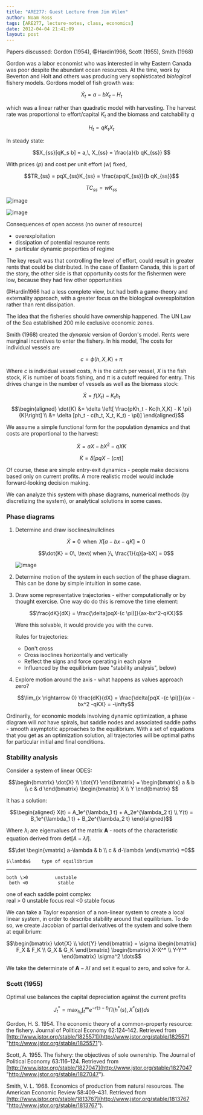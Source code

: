 ```yaml
---
title: "ARE277: Guest Lecture from Jim Wilen"
author: Noam Ross
tags: [ARE277, lecture-notes, class, economics]
date: 2012-04-04 21:41:09
layout: post
--- 
```



Papers discussed: Gordon (1954), @Hardin1966, Scott (1955), Smith (1968)

Gordon was a labor economist who was interested in why Eastern Canada
was poor despite the abundant ocean resources. At the time, work by
Beverton and Holt and others was producing very sophisticated
*biological* fishery models. Gordons model of fish growth was:

$$\dot{X}_t = a-bX_t - H_t$$

which was a linear rather than quadratic model with harvesting. The
harvest rate was proportional to effort/capital $K_t$ and the biomass
and catchability $q$

$$H_t = qK_tX_t$$

In steady state:

$$X_{ss}[qK_s b] = a,\, X_{ss} = \frac{a}{b qK_{ss}} $$

With prices ($p$) and cost per unit effort ($w$) fixed,

$$TR_{ss} = pqX_{ss}K_{ss} = \frac{apqK_{ss}}{b qK_{ss}}$$

$$TC_{ss} = wK_{ss}$$

![image](http://dl.dropbox.com/u/3356641/blogstuff/fisheq.png)

![image](http://dl.dropbox.com/u/3356641/blogstuff/openrent.png)

Consequences of open access (no owner of resource)

-   overexploitation
-   dissipation of potential resource rents
-   particular dynamic properties of regime

The key result was that controlling the level of effort, could result in
greater rents that could be distributed. In the case of Eastern Canada,
this is part of the story, the other side is that opportunity costs for
the fishermen were low, because they had few other opportunities

@Hardin1966 had a less complete view, but had both a game-theory and
externality approach, with a greater focus on the biological
overexploitation rather than rent dissipation.

The idea that the fisheries should have ownership happened. The UN Law
of the Sea established 200 mile exclusive economic zones.

Smith (1968) created the *dynamic* version of Gordon's model. Rents were
marginal incentives to enter the fishery. In his model, The costs for
individual vessels are

$$c = \phi(h,X,K) + \pi$$

Where $c$ is individual vessel costs, $h$ is the catch per vessel, $X$
is the fish stock, $K$ is number of boats fishing, and $\pi$ is a cutoff
required for entry. This drives change in the number of vessels as well
as the biomass stock:

$$\dot{X} = f(X_t) - K_t h_t$$

$$\begin{aligned} \dot{K} &= \delta \left[ \frac{pKh_t - Kc(h,X,K) - K \pi}{K}\right] \\ &= \delta [ph_t - c(h_t, X_t, K_t) - \pi)] \end{aligned}$$

We assume a simple functional form for the population dynamics and that
costs are proportional to the harvest:

$$\dot{X} = aX- bX^2 - qXK$$

$$\dot{K} = \delta [pqX - (c   \pi)]$$

Of course, these are simple entry-exit dynamics - people make decisions
based only on current profits. A more realistic model would include
forward-looking decision making.

We can analyze this system with phase diagrams, numerical methods (by
discretizing the system), or analytical solutions in some cases.

### Phase diagrams

1.  Determine and draw isoclines/nullclines

    $$\dot{X} = 0\, \text{ when }\, X[a-bx-qK] = 0$$

    $$\dot{K} = 0\, \text{ when }\, \frac{1}{q}[a-bX] = 0$$

    ![image](http://dl.dropbox.com/u/3356641/blogstuff/smithphasediagram.png)

2.  Determine motion of the system in each section of the phase diagram.
    This can be done by simple intuition in some case.

3.  Draw some representative trajectories - either computationally or by
    thought exercise. One way do do this is remove the time element:

    $$\frac{dK}{dX} = \frac{\delta[pqX-(c \pi)]}{ax-bx^2-qKX}$$

    Were this solvable, it would provide you with the curve.

    Rules for trajectories:

    -   Don't cross
    -   Cross isoclines horizontally and vertically
    -   Reflect the signs and force operating in each plane
    -   Influenced by the equilibrium (see "stability analysis", below)

4.  Explore motion around the axis - what happens as values approach
    zero?

    $$\lim_{x \rightarrow 0} \frac{dK}{dX} = \frac{\delta[pqX -(c \pi)]}{ax - bx^2 -qKX} = -\infty$$

Ordinarily, for economic models involving dynamic optimization, a phase
diagram will *not* have spirals, but saddle nodes and associated saddle
paths - smooth asymptotic approaches to the equilibrium. With a set of
equations that you get as an optimization solution, all trajectories
will be optimal paths for particular initial and final conditions.

### Stability analysis

Consider a system of linear ODES:

$$\begin{bmatrix}  \dot{X} \\ \dot{Y} \end{bmatrix} = \begin{bmatrix} a & b \\ c & d \end{bmatrix} \begin{bmatrix} X \\ Y \end{bmatrix} $$

It has a solution:

$$\begin{aligned} 
   X(t) = A_1e^{\lambda_1 t} +  A_2e^{\lambda_2 t} \\
   Y(t) = B_1e^{\lambda_1 t} +  B_2e^{\lambda_2 t}
  \end{aligned}$$

Where $\lambda_i$ are eigenvalues of the matrix $\boldsymbol{A}$ - roots
of the characteristic equation derived from det$[A-\lambda I]$.

$$\det \begin{vmatrix} a-\lambda & b \\ c & d-\lambda \end{vmatrix} =0$$

    $\lambda$    type of equilibrium
  ------------- ---------------------
    both \>0          unstable
     both <0           stable
   one of each      saddle point
     complex    
    real \> 0      unstable focus
     real <0        stable focus

We can take a Taylor expansion of a non-linear system to create a local
linear system, in order to describe stability around that equilibrium.
To do so, we create Jacobian of partial derivatives of the system and
solve them at equilibrium:

$$\begin{bmatrix}  \dot{X} \\ \dot{Y} \end{bmatrix} = \sigma   \begin{bmatrix} F_X & F_K \\ G_X & G_K \end{bmatrix} \begin{bmatrix} X-X^* \\ Y-Y^* \end{bmatrix}   \sigma^2 \dots$$

We take the determinate of $\boldsymbol{A}-\lambda I$ and set it equal
to zero, and solve for $\lambda$.

### Scott (1955)

Optimal use balances the capital depreciation against the current
profits

$$J^*_t = \max_{h_t} \int_t^{\infty} e^{-r(s-t)} \Pi(h^*(s), X^*(s)) ds$$

Gordon, H. S. 1954. The economic theory of a common-property resource:
the fishery. Journal of Political Economy 62:124–142. Retrieved from
[http://www.jstor.org/stable/1825571](http://www.jstor.org/stable/1825571 "http://www.jstor.org/stable/1825571").

Scott, A. 1955. The fishery: the objectives of sole ownership. The
Journal of Political Economy 63:116–124. Retrieved from
[http://www.jstor.org/stable/1827047](http://www.jstor.org/stable/1827047 "http://www.jstor.org/stable/1827047").

Smith, V. L. 1968. Economics of production from natural resources. The
American Economic Review 58:409–431. Retrieved from
[http://www.jstor.org/stable/1813767](http://www.jstor.org/stable/1813767 "http://www.jstor.org/stable/1813767").
